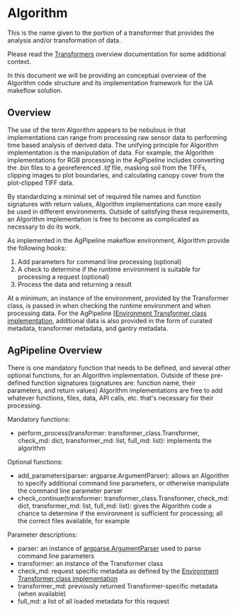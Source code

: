 # Algorithm
This is the name given to the portion of a transformer that provides the analysis and/or transformation of data.

Please read the [Transformers](https://github.com/AgPipeline/AgPipeline.github.io/blob/master/transformers/transformers.md) overview documentation for some additional context.

In this document we will be providing an conceptual overview of the Algorithm code structure and its implementation framework for the UA makeflow solution.

## Overview
The use of the term Algorithm appears to be nebulous in that implementations can range from processing raw sensor data to performing time based analysis of derived data.
The unifying principle for Algorithm implementation is the manipulation of data.
For example, the Algorithm implementations for RGB processing in the AgPipeline includes converting the *.bin* files to a georeferenced *.tif* file, masking soil from the TIFFs, clipping images to plot boundaries, and calculating canopy cover from the plot-clipped TIFF data.

By standardizing a minimal set of required file names and function signatures with return values, Algorithm implementations can more easily be used in different environments.
Outside of satisfying these requirements, an Algorithm implementation is free to become as complicated as necessary to do its work.

As implemented in the AgPipeline makeflow environment, Algorithm provide the following hooks:
1. Add parameters for command line processing (optional)
2. A check to determine if the runtime environment is suitable for processing a request (optional)
3. Process the data and returning a result

At a minimum, an instance of the environment, provided by the Transformer class, is passed in when checking the runtime environment and when processing data.
For the AgPipeline [[Environment Transformer class implementation](https://github.com/AgPipeline/ua-gantry-environment/blob/master/common-image/transformer_class.py), additional data is also provided in the form of curated metadata, transformer metadata, and gantry metadata.

## AgPipeline Overview
There is one mandatory function that needs to be defined, and several other optional functions, for an Algorithm implementation.
Outside of these pre-defined function signatures (signatures are: function name, their parameters, and return values) Algorithm implementations are free to add whatever functions, files, data, API calls, etc. that's necessary for their processing.

Mandatory functions:
- perform_process(transformer: transformer_class.Transformer, check_md: dict, transformer_md: list, full_md: list): implements the algorithm

Optional functions:
- add_parameters(parser: argparse.ArgumentParser): allows an Algorithm to specify additional command line parameters, or otherwise manipulate the command line parameter parser
- check_continue(transformer: transformer_class.Transformer, check_md: dict, transformer_md: list, full_md: list): gives the Algorithm code a chance to determine if the environment is sufficient for processing; all the correct files available, for example

Parameter descriptions:
- parser: an instance of [argparse.ArgumentParser](https://docs.python.org/3/library/argparse.html) used to parse command line parameters
- transformer: an instance of the Transformer class
- check_md: request specific metadata as defined by the [Environment Transformer class implementation](https://github.com/AgPipeline/ua-gantry-environment/blob/master/common-image/transformer_class.py)
- transformer_md: previously returned Transformer-specific metadata (when available)
- full_md: a list of all loaded metadata for this request
